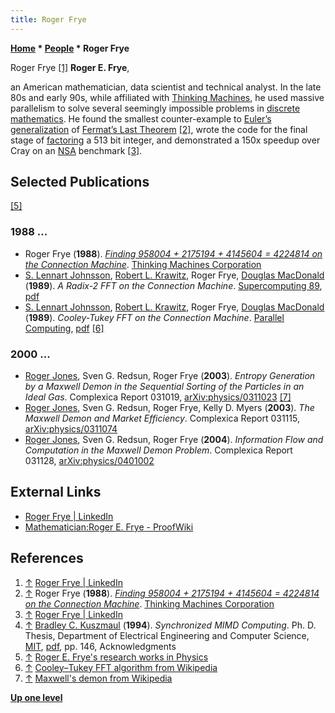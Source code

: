 ```yaml
---
title: Roger Frye
---
```

**[Home](Home "Home") \* [People](People "People") \* Roger Frye**



 [](File:RogerFrye.jpg) Roger Frye <a id="cite-note-1" href="#cite-ref-1">[1]</a> 
**Roger E. Frye**,  

an American mathematician, data scientist and technical analyst. In the late 80s and early 90s, while affiliated with [Thinking Machines](https://en.wikipedia.org/wiki/Thinking_Machines_Corporation), he used massive parallelism to solve several seemingly impossible problems in [discrete mathematics](https://en.wikipedia.org/wiki/Discrete_mathematics). 
He found the smallest counter-example to [Euler’s generalization](https://en.wikipedia.org/wiki/Euler%27s_sum_of_powers_conjecture) of [Fermat’s Last Theorem](https://en.wikipedia.org/wiki/Fermat%27s_Last_Theorem) <a id="cite-note-2" href="#cite-ref-2">[2]</a>, wrote the code for the final stage of [factoring](https://en.wikipedia.org/wiki/Factorization) a 513 bit integer, and demonstrated a 150x speedup over Cray on an [NSA](https://en.wikipedia.org/wiki/National_Security_Agency) benchmark <a id="cite-note-3" href="#cite-ref-3">[3]</a>.



## Selected Publications


<a id="cite-note-5" href="#cite-ref-5">[5]</a>



### 1988 ...


* Roger Frye (**1988**). *[Finding 958004 + 2175194 + 4145604 = 4224814 on the Connection Machine](https://ieeexplore.ieee.org/document/74138)*. [Thinking Machines Corporation](https://en.wikipedia.org/wiki/Thinking_Machines_Corporation)
* [S. Lennart Johnsson](https://en.wikipedia.org/wiki/Lennart_Johnsson), [Robert L. Krawitz](https://dblp.uni-trier.de/pers/hd/k/Krawitz:Robert_L=.html), Roger Frye, [Douglas MacDonald](https://dblp.uni-trier.de/pers/hd/m/MacDonald:Douglas) (**1989**). *A Radix-2 FFT on the Connection Machine*. [Supercomputing 89](http://ieeexplore.ieee.org/xpl/mostRecentIssue.jsp?punumber=5348943), [pdf](http://www.cs.yale.edu/publications/techreports/tr734.pdf)
* [S. Lennart Johnsson](https://en.wikipedia.org/wiki/Lennart_Johnsson), [Robert L. Krawitz](https://dblp.uni-trier.de/pers/hd/k/Krawitz:Robert_L=.html), Roger Frye, [Douglas MacDonald](https://dblp.uni-trier.de/pers/hd/m/MacDonald:Douglas) (**1989**). *Cooley-Tukey FFT on the Connection Machine*. [Parallel Computing](http://www.journals.elsevier.com/parallel-computing/), [pdf](http://www.cs.yale.edu/publications/techreports/tr750.pdf) <a id="cite-note-6" href="#cite-ref-6">[6]</a>


### 2000 ...


* [Roger Jones](https://en.wikipedia.org/wiki/Roger_Jones_(physicist)), Sven G. Redsun, Roger Frye (**2003**). *Entropy Generation by a Maxwell Demon in the Sequential Sorting of the Particles in an Ideal Gas*. Complexica Report 031019, [arXiv:physics/0311023](https://arxiv.org/abs/physics/0311023) <a id="cite-note-7" href="#cite-ref-7">[7]</a>
* [Roger Jones](https://en.wikipedia.org/wiki/Roger_Jones_(physicist)), Sven G. Redsun, Roger Frye, Kelly D. Myers (**2003**). *The Maxwell Demon and Market Efficiency*. Complexica Report 031115, [arXiv:physics/0311074](https://arxiv.org/abs/physics/0311074)
* [Roger Jones](https://en.wikipedia.org/wiki/Roger_Jones_(physicist)), Sven G. Redsun, Roger Frye (**2004**). *Information Flow and Computation in the Maxwell Demon Problem*. Complexica Report 031128, [arXiv:physics/0401002](https://arxiv.org/abs/physics/0401002)


## External Links


* [Roger Frye | LinkedIn](https://www.linkedin.com/in/roger-frye-a38bb879)
* [Mathematician:Roger E. Frye - ProofWiki](https://proofwiki.org/wiki/Mathematician:Roger_E._Frye)


## References


1. <a id="cite-ref-1" href="#cite-note-1">↑</a> [Roger Frye | LinkedIn](https://www.linkedin.com/in/roger-frye-a38bb879)
2. <a id="cite-ref-2" href="#cite-note-2">↑</a> Roger Frye (**1988**). *[Finding 958004 + 2175194 + 4145604 = 4224814 on the Connection Machine](https://ieeexplore.ieee.org/document/74138)*. [Thinking Machines Corporation](https://en.wikipedia.org/wiki/Thinking_Machines_Corporation)
3. <a id="cite-ref-3" href="#cite-note-3">↑</a> [Roger Frye | LinkedIn](https://www.linkedin.com/in/roger-frye-a38bb879)
4. <a id="cite-ref-4" href="#cite-note-4">↑</a> [Bradley C. Kuszmaul](Bradley_Kuszmaul "Bradley Kuszmaul") (**1994**). *Synchronized MIMD Computing*. Ph. D. Thesis, Department of Electrical Engineering and Computer Science, [MIT](Massachusetts_Institute_of_Technology "Massachusetts Institute of Technology"), [pdf](http://supertech.csail.mit.edu/papers/thesis-kuszmaul.pdf), pp. 146, Acknowledgments
5. <a id="cite-ref-5" href="#cite-note-5">↑</a> [Roger E. Frye's research works in Physics](https://www.researchgate.net/scientific-contributions/35306580_Roger_E_Frye)
6. <a id="cite-ref-6" href="#cite-note-6">↑</a> [Cooley–Tukey FFT algorithm from Wikipedia](https://en.wikipedia.org/wiki/Cooley%E2%80%93Tukey_FFT_algorithm)
7. <a id="cite-ref-7" href="#cite-note-7">↑</a> [Maxwell's demon from Wikipedia](https://en.wikipedia.org/wiki/Maxwell%27s_demon)

**[Up one level](People "People")**







 
